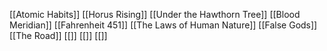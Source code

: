 
[[Atomic Habits]]
[[Horus Rising]]
[[Under the Hawthorn Tree]]
[[Blood Meridian]]
[[Fahrenheit 451]]
[[The Laws of Human Nature]]
[[False Gods]]
[[The Road]]
[[]]
[[]]
[[]]
